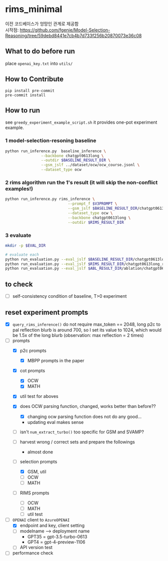 # rims_minimal
이전 코드베이스가 엉망인 관계로 제공함 <br>
시작점: https://github.com/fgenie/Model-Selection-Reasoning/tree/59debd8441e7cb4b7d733f256b20870073e36c08


## What to do before run
place `openai_key.txt` into `utils/`

## How to Contribute

```
pip install pre-commit
pre-commit install
```

## How to run
see `greedy_experiment_example_script.sh` it provides one-pot experiment example.
### 1 model-selection-resoning baseline
```bash
python run_inference.py  baseline_inference \
                --backbone chatgpt0613long \
                --outdir $BASELINE_RESULT_DIR \
                --gsm_jslf ../dataset/ocw/ocw_course.jsonl \
                --dataset_type ocw

```


### 2 rims algorithm run the 1's result (it will skip the non-conflict examples!)
```bash
python run_inference.py rims_inference \
                            --prompt_f $V3PROMPT \
                            --gsm_jslf $BASELINE_RESULT_DIR/chatgpt0613long_model_selection3_ocw.jsonl \
                            --dataset_type ocw \
                            --backbone chatgpt0613long \
                            --outdir $RIMS_RESULT_DIR 
```

### 3 evaluate
```bash
mkdir -p $EVAL_DIR

# evaluate each            
python run_evaluation.py --eval_jslf $BASELINE_RESULT_DIR/chatgpt0613long_model_selection3_ocw.jsonl  --eval_type ocw > $EVAL_DIR/baseline.out
python run_evaluation.py --eval_jslf $RIMS_RESULT_DIR/chatgpt0613long_rims_ocw.jsonl  --eval_type ocw > $EVAL_DIR/rims.out
python run_evaluation.py --eval_jslf $ABL_RESULT_DIR/ablation/chatgpt0613long_rims_ocw.jsonl  --eval_type ocw > $EVAL_DIR/rims_abl.out
```

## to check
 - [ ] self-consistency condition of baseline, T>0 experiment

## reset experiment prompts 
 - [x] `query_rims_inference()` do not require max_token == 2048, long p2c to pal reflection blurb is around 700, so I set its value to 1024, which would be 1.5x of the long blurb (observation: max reflection = 2 times)
 - [ ] prompts
    - [x] p2c prompts
        - [x] MBPP prompts in the paper
    - [x] cot prompts
        - [x] OCW
        - [x] MATH
    - [x] util test for aboves 
    - [x] does OCW parsing function, changed, works better than before??
        - [x] changing ocw parsing function does not do any good...
        - updating eval makes sense
    - [ ] isn't `num_extract_turbo()` too specific for GSM and SVAMP?
    
    - [ ] harvest wrong / correct sets and prepare the followings
        - almost done

    - [ ] selection prompts
        - [x] GSM, util
        - [ ] OCW
        - [ ] MATH
    - [ ] RIMS prompts
        - [ ] OCW
        - [ ] MATH
        - [ ] util test 
 - [ ] `OPENAI` client to `AzureOPENAI`
    - [x] endpoint and key, client setting 
    - [ ] modelname --> deployment name
        - GPT35 = gpt-3.5-turbo-0613
        - GPT4 = gpt-4-preview-1106 
    - [ ] API version test
 - [ ] performance check
